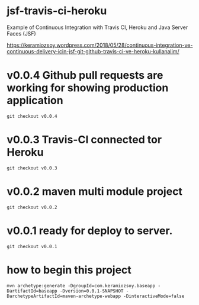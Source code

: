 # jsf-travis-ci-heroku
Example of Continuous Integration with Travis CI, Heroku and Java Server Faces (JSF)

https://keramiozsoy.wordpress.com/2018/05/28/continuous-integration-ve-continuous-delivery-icin-jsf-git-github-travis-ci-ve-heroku-kullanalim/

# v0.0.4 Github pull requests are working for showing production application
```
git checkout v0.0.4
```

# v0.0.3 Travis-CI connected tor Heroku
```
git checkout v0.0.3
```

# v0.0.2 maven multi module project
```
git checkout v0.0.2
```

# v0.0.1 ready for deploy to server.
```
git checkout v0.0.1
```

# how to begin this project
```
mvn archetype:generate -DgroupId=com.keramiozsoy.baseapp -DartifactId=baseapp -Dversion=0.0.1-SNAPSHOT -DarchetypeArtifactId=maven-archetype-webapp -DinteractiveMode=false
```



